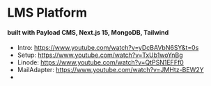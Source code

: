  # LMS Platform 
 
 #### built with Payload CMS, Next.js 15, MongoDB, Tailwind
 
- Intro: https://www.youtube.com/watch?v=yDcBAVbN6SY&t=0s
- Setup: https://www.youtube.com/watch?v=TxUb1woYnBg
- Linode: https://www.youtube.com/watch?v=QtPSN1EFFf0
- MailAdapter: https://www.youtube.com/watch?v=JMHtz-BEW2Y
- 


 
 